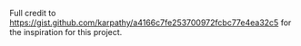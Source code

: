 Full credit to https://gist.github.com/karpathy/a4166c7fe253700972fcbc77e4ea32c5 for the inspiration for this project. 
